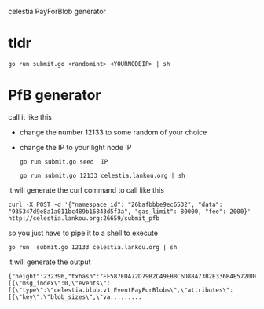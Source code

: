 celestia PayForBlob generator

# tldr
    go run submit.go <randomint> <YOURNODEIP> | sh

# PfB generator

call it like this

- change the number 12133 to some random of your choice
- change the IP to your light node IP


    `go run submit.go seed  IP`

    `go run submit.go 12133 celestia.lankou.org | sh`

it will generate the curl command to call like this

    curl -X POST -d '{"namespace_id": "26bafbbbe9ec6532", "data": "935347d9e8a1a011bc489b16843d5f3a", "gas_limit": 80000, "fee": 2000}' http://celestia.lankou.org:26659/submit_pfb

so you just have to pipe it to a shell to execute

    go run  submit.go 12133 celestia.lankou.org | sh

it will generate the output

    {"height":232396,"txhash":"FF587EDA72D79B2C49EBBC6D88A73B2E336B4E57200F6463097661F501DD0B54","data":"122A0A282F63656C65737469612E626C6F622E76312E4D7367506179466F72426C6F6273526573706F6E7365","raw_log":"[{\"msg_index\":0,\"events\":[{\"type\":\"celestia.blob.v1.EventPayForBlobs\",\"attributes\":[{\"key\":\"blob_sizes\",\"va.........

